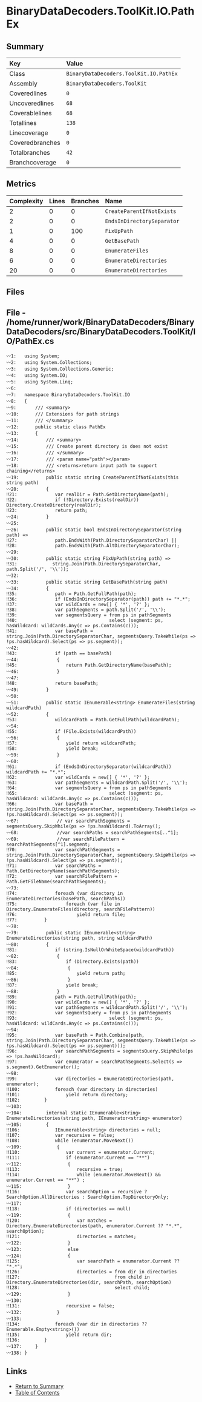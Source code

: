 ﻿# BinaryDataDecoders.ToolKit.IO.PathEx

## Summary

| Key             | Value                                  |
| :-------------- | :------------------------------------- |
| Class           | `BinaryDataDecoders.ToolKit.IO.PathEx` |
| Assembly        | `BinaryDataDecoders.ToolKit`           |
| Coveredlines    | `0`                                    |
| Uncoveredlines  | `68`                                   |
| Coverablelines  | `68`                                   |
| Totallines      | `138`                                  |
| Linecoverage    | `0`                                    |
| Coveredbranches | `0`                                    |
| Totalbranches   | `42`                                   |
| Branchcoverage  | `0`                                    |

## Metrics

| Complexity | Lines | Branches | Name                       |
| :--------- | :---- | :------- | :------------------------- |
| 2          | 0     | 0        | `CreateParentIfNotExists`  |
| 2          | 0     | 0        | `EndsInDirectorySeparator` |
| 1          | 0     | 100      | `FixUpPath`                |
| 4          | 0     | 0        | `GetBasePath`              |
| 8          | 0     | 0        | `EnumerateFiles`           |
| 6          | 0     | 0        | `EnumerateDirectories`     |
| 20         | 0     | 0        | `EnumerateDirectories`     |

## Files

## File - /home/runner/work/BinaryDataDecoders/BinaryDataDecoders/src/BinaryDataDecoders.ToolKit/IO/PathEx.cs

```CSharp
〰1:   using System;
〰2:   using System.Collections;
〰3:   using System.Collections.Generic;
〰4:   using System.IO;
〰5:   using System.Linq;
〰6:   
〰7:   namespace BinaryDataDecoders.ToolKit.IO
〰8:   {
〰9:       /// <summary>
〰10:      /// Extensions for path strings
〰11:      /// </summary>
〰12:      public static class PathEx
〰13:      {
〰14:          /// <summary>
〰15:          /// Create parent directory is does not exist
〰16:          /// </summary>
〰17:          /// <param name="path"></param>
〰18:          /// <returns>return input path to support chaining</returns>
〰19:          public static string CreateParentIfNotExists(this string path)
〰20:          {
‼21:              var realDir = Path.GetDirectoryName(path);
‼22:              if (!Directory.Exists(realDir)) Directory.CreateDirectory(realDir);
‼23:              return path;
〰24:          }
〰25:  
〰26:          public static bool EndsInDirectorySeparator(string path) =>
‼27:              path.EndsWith(Path.DirectorySeparatorChar) ||
‼28:              path.EndsWith(Path.AltDirectorySeparatorChar);
〰29:  
〰30:          public static string FixUpPath(string path) =>
‼31:             string.Join(Path.DirectorySeparatorChar, path.Split('/', '\\'));
〰32:  
〰33:          public static string GetBasePath(string path)
〰34:          {
‼35:              path = Path.GetFullPath(path);
‼36:              if (EndsInDirectorySeparator(path)) path += "*.*";
‼37:              var wildCards = new[] { '*', '?' };
‼38:              var pathSegments = path.Split('/', '\\');
‼39:              var segmentsQuery = from ps in pathSegments
‼40:                                  select (segment: ps, hasWildcard: wildCards.Any(c => ps.Contains(c)));
‼41:              var basePath = string.Join(Path.DirectorySeparatorChar, segmentsQuery.TakeWhile(ps => !ps.hasWildcard).Select(ps => ps.segment));
〰42:  
‼43:              if (path == basePath)
〰44:              {
‼45:                  return Path.GetDirectoryName(basePath);
〰46:              }
〰47:  
‼48:              return basePath;
〰49:          }
〰50:  
〰51:          public static IEnumerable<string> EnumerateFiles(string wildcardPath)
〰52:          {
‼53:              wildcardPath = Path.GetFullPath(wildcardPath);
〰54:  
‼55:              if (File.Exists(wildcardPath))
〰56:              {
‼57:                  yield return wildcardPath;
‼58:                  yield break;
〰59:              }
〰60:  
‼61:              if (EndsInDirectorySeparator(wildcardPath)) wildcardPath += "*.*";
‼62:              var wildCards = new[] { '*', '?' };
‼63:              var pathSegments = wildcardPath.Split('/', '\\');
‼64:              var segmentsQuery = from ps in pathSegments
‼65:                                  select (segment: ps, hasWildcard: wildCards.Any(c => ps.Contains(c)));
‼66:              var basePath = string.Join(Path.DirectorySeparatorChar, segmentsQuery.TakeWhile(ps => !ps.hasWildcard).Select(ps => ps.segment));
〰67:              // var searchPathSegments = segmentsQuery.SkipWhile(ps => !ps.hasWildcard).ToArray();
〰68:              //var searchPaths = searchPathSegments[..^1];
〰69:              //var searchFilePattern = searchPathSegments[^1].segment;
‼70:              var searchPathSegments = string.Join(Path.DirectorySeparatorChar, segmentsQuery.SkipWhile(ps => !ps.hasWildcard).Select(ps => ps.segment));
‼71:              var searchPaths = Path.GetDirectoryName(searchPathSegments);
‼72:              var searchFilePattern = Path.GetFileName(searchPathSegments);
〰73:  
‼74:              foreach (var directory in EnumerateDirectories(basePath, searchPaths))
‼75:                  foreach (var file in Directory.EnumerateFiles(directory, searchFilePattern))
‼76:                      yield return file;
‼77:          }
〰78:  
〰79:          public static IEnumerable<string> EnumerateDirectories(string path, string wildcardPath)
〰80:          {
‼81:              if (string.IsNullOrWhiteSpace(wildcardPath))
〰82:              {
‼83:                  if (Directory.Exists(path))
〰84:                  {
‼85:                      yield return path;
〰86:                  }
‼87:                  yield break;
〰88:              }
‼89:              path = Path.GetFullPath(path);
‼90:              var wildCards = new[] { '*', '?' };
‼91:              var pathSegments = wildcardPath.Split('/', '\\');
‼92:              var segmentsQuery = from ps in pathSegments
‼93:                                  select (segment: ps, hasWildcard: wildCards.Any(c => ps.Contains(c)));
〰94:  
‼95:              var basePath = Path.Combine(path, string.Join(Path.DirectorySeparatorChar, segmentsQuery.TakeWhile(ps => !ps.hasWildcard).Select(ps => ps.segment)));
‼96:              var searchPathSegments = segmentsQuery.SkipWhile(ps => !ps.hasWildcard);
‼97:              var enumerator = searchPathSegments.Select(s => s.segment).GetEnumerator();
〰98:  
‼99:              var directories = EnumerateDirectories(path, enumerator);
‼100:             foreach (var directory in directories)
‼101:                 yield return directory;
‼102:         }
〰103: 
〰104:         internal static IEnumerable<string> EnumerateDirectories(string path, IEnumerator<string> enumerator)
〰105:         {
‼106:             IEnumerable<string> directories = null;
‼107:             var recursive = false;
‼108:             while (enumerator.MoveNext())
〰109:             {
‼110:                 var current = enumerator.Current;
‼111:                 if (enumerator.Current == "**")
〰112:                 {
‼113:                     recursive = true;
‼114:                     while (enumerator.MoveNext() && enumerator.Current == "**") ;
〰115:                 }
‼116:                 var searchOption = recursive ? SearchOption.AllDirectories : SearchOption.TopDirectoryOnly;
〰117: 
‼118:                 if (directories == null)
〰119:                 {
‼120:                     var matches = Directory.EnumerateDirectories(path, enumerator.Current ?? "*.*", searchOption);
‼121:                     directories = matches;
〰122:                 }
〰123:                 else
〰124:                 {
‼125:                     var searchPath = enumerator.Current ?? "*.*";
‼126:                     directories = from dir in directories
‼127:                                   from child in Directory.EnumerateDirectories(dir, searchPath, searchOption)
‼128:                                   select child;
〰129:                 }
〰130: 
‼131:                 recursive = false;
〰132:             }
〰133: 
‼134:             foreach (var dir in directories ?? Enumerable.Empty<string>())
‼135:                 yield return dir;
‼136:         }
〰137:     }
〰138: }
```

## Links

* [Return to Summary](Summary.md)
* [Table of Contents](../TOC.md)

